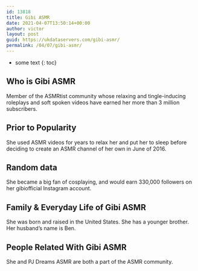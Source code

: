 ```yaml
---
id: 13818
title: Gibi ASMR
date: 2021-04-07T13:50:14+00:00
author: victor
layout: post
guid: https://ukdataservers.com/gibi-asmr/
permalink: /04/07/gibi-asmr/
---
```


* some text
{: toc}


## Who is Gibi ASMR



Member of the ASMRtist community whose relaxing and tingle-inducing roleplays and soft spoken videos have earned her more than 3 million subscribers. 

                
                
                
## Prior to Popularity



She used ASMR videos for years to relax her and put her to sleep before deciding to create an ASMR channel of her own in June of 2016.   

                
                
                
## Random data



She became a big fan of cosplaying, and would earn 330,000 followers on her gibiofficial Instagram account. 

                
                
                
## Family & Everyday Life of Gibi ASMR



She was born and raised in the United States. She has a younger brother. Her husband&#8217;s name is Ben.

                
                
                
## People Related With Gibi ASMR



She and PJ Dreams ASMR are both a part of the ASMR community.  

                
              
            
          
          
          